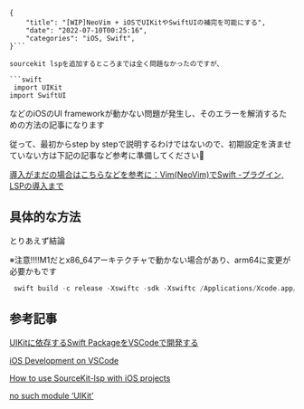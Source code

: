 ```metadata
{
    "title": "[WIP]NeoVim + iOSでUIKitやSwiftUIの補完を可能にする",
    "date": "2022-07-10T00:25:16",
    "categories": "iOS, Swift",
}```

sourcekit lspを追加するところまでは全く問題なかったのですが、

```swift
 import UIKit
import SwiftUI
```

などのiOSのUI frameworkが動かない問題が発生し、そのエラーを解消するための方法の記事になります

従って、最初からstep by stepで説明するわけではないので、初期設定を済ませていない方は下記の記事など参考に準備してください🙏

[導入がまだの場合はこちらなどを参考に：Vim(NeoVim)でSwift -プラグイン, LSPの導入まで](https://qiita.com/AK-10/items/975b2b2d036ef9126e9b)

## 具体的な方法

とりあえず結論

※注意!!!!M1だとx86_64アーキテクチャで動かない場合があり、arm64に変更が必要かもです

```swift
 swift build -c release -Xswiftc -sdk -Xswiftc /Applications/Xcode.app/Contents/Developer/Platforms/iPhoneSimulator.platform/Developer/SDKs/iPhoneSimulator.sdk -Xswiftc -target -Xswiftc x86_64-apple-ios15.2-simulator
```





## 参考記事

[UIKitに依存するSwift PackageをVSCodeで開発する](https://qiita.com/niusounds/items/5a39b65b54939814a9f9)

[iOS Development on VSCode](https://medium.com/swlh/ios-development-on-vscode-27be37293fe1)

[How to use SourceKit-lsp with iOS projects](https://forums.swift.org/t/how-to-use-sourcekit-lsp-with-ios-projects/28273)

[no such module ‘UIKit’](https://haifengkao.medium.com/no-such-module-uikit-b51d2ce76e6)




